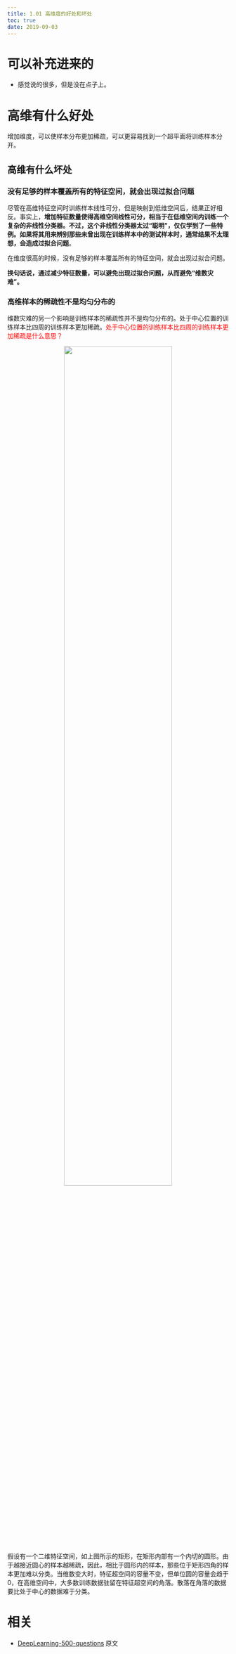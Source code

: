 ```yaml
---
title: 1.01 高维度的好处和坏处
toc: true
date: 2019-09-03
---
```

# 可以补充进来的

- 感觉说的很多，但是没在点子上。

# 高维有什么好处

增加维度，可以使样本分布更加稀疏，可以更容易找到一个超平面将训练样本分开。

## 高维有什么坏处

### 没有足够的样本覆盖所有的特征空间，就会出现过拟合问题

尽管在高维特征空间时训练样本线性可分，但是映射到低维空间后，结果正好相反。事实上，**增加特征数量使得高维空间线性可分，相当于在低维空间内训练一个复杂的非线性分类器。不过，这个非线性分类器太过“聪明”，仅仅学到了一些特例。如果将其用来辨别那些未曾出现在训练样本中的测试样本时，通常结果不太理想，会造成过拟合问题**。

在维度很高的时候，没有足够的样本覆盖所有的特征空间，就会出现过拟合问题。

**换句话说，通过减少特征数量，可以避免出现过拟合问题，从而避免“维数灾难”。**


### 高维样本的稀疏性不是均匀分布的

维数灾难的另一个影响是训练样本的稀疏性并不是均匀分布的。处于中心位置的训练样本比四周的训练样本更加稀疏。<span style="color:red;">处于中心位置的训练样本比四周的训练样本更加稀疏是什么意思？</span>

<p align="center">
    <img width="70%" height="70%" src="http://images.iterate.site/blog/image/20190722/D7jPmasICH2A.png?imageslim">
</p>


假设有一个二维特征空间，如上图所示的矩形，在矩形内部有一个内切的圆形。由于越接近圆心的样本越稀疏，因此，相比于圆形内的样本，那些位于矩形四角的样本更加难以分类。当维数变大时，特征超空间的容量不变，但单位圆的容量会趋于 0，在高维空间中，大多数训练数据驻留在特征超空间的角落。散落在角落的数据要比处于中心的数据难于分类。




# 相关

- [DeepLearning-500-questions](https://github.com/scutan90/DeepLearning-500-questions) 原文
